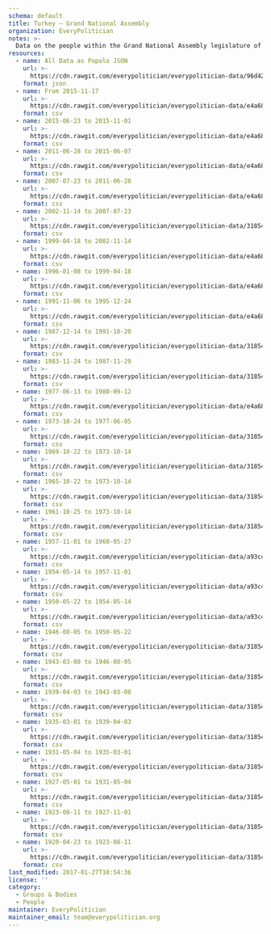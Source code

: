 ```yaml
---
schema: default
title: Turkey — Grand National Assembly
organization: EveryPolitician
notes: >-
  Data on the people within the Grand National Assembly legislature of Turkey.
resources:
  - name: All Data as Popolo JSON
    url: >-
      https://cdn.rawgit.com/everypolitician/everypolitician-data/96d421ae769fafd7e15facb48bef01f9b4079854/data/Turkey/Assembly/ep-popolo-v1.0.json
    format: json
  - name: From 2015-11-17
    url: >-
      https://cdn.rawgit.com/everypolitician/everypolitician-data/e4a6836a58e4f53fe5248ac7f57b4f42cb4c026e/data/Turkey/Assembly/term-26.csv
    format: csv
  - name: 2015-06-23 to 2015-11-01
    url: >-
      https://cdn.rawgit.com/everypolitician/everypolitician-data/e4a6836a58e4f53fe5248ac7f57b4f42cb4c026e/data/Turkey/Assembly/term-25.csv
    format: csv
  - name: 2011-06-28 to 2015-06-07
    url: >-
      https://cdn.rawgit.com/everypolitician/everypolitician-data/e4a6836a58e4f53fe5248ac7f57b4f42cb4c026e/data/Turkey/Assembly/term-24.csv
    format: csv
  - name: 2007-07-23 to 2011-06-28
    url: >-
      https://cdn.rawgit.com/everypolitician/everypolitician-data/e4a6836a58e4f53fe5248ac7f57b4f42cb4c026e/data/Turkey/Assembly/term-23.csv
    format: csv
  - name: 2002-11-14 to 2007-07-23
    url: >-
      https://cdn.rawgit.com/everypolitician/everypolitician-data/31854f39f2d55f0fb841cf778a86b66c41fde434/data/Turkey/Assembly/term-22.csv
    format: csv
  - name: 1999-04-18 to 2002-11-14
    url: >-
      https://cdn.rawgit.com/everypolitician/everypolitician-data/e4a6836a58e4f53fe5248ac7f57b4f42cb4c026e/data/Turkey/Assembly/term-21.csv
    format: csv
  - name: 1996-01-08 to 1999-04-18
    url: >-
      https://cdn.rawgit.com/everypolitician/everypolitician-data/e4a6836a58e4f53fe5248ac7f57b4f42cb4c026e/data/Turkey/Assembly/term-20.csv
    format: csv
  - name: 1991-11-06 to 1995-12-24
    url: >-
      https://cdn.rawgit.com/everypolitician/everypolitician-data/e4a6836a58e4f53fe5248ac7f57b4f42cb4c026e/data/Turkey/Assembly/term-19.csv
    format: csv
  - name: 1987-12-14 to 1991-10-20
    url: >-
      https://cdn.rawgit.com/everypolitician/everypolitician-data/31854f39f2d55f0fb841cf778a86b66c41fde434/data/Turkey/Assembly/term-18.csv
    format: csv
  - name: 1983-11-24 to 1987-11-29
    url: >-
      https://cdn.rawgit.com/everypolitician/everypolitician-data/31854f39f2d55f0fb841cf778a86b66c41fde434/data/Turkey/Assembly/term-17.csv
    format: csv
  - name: 1977-06-13 to 1980-09-12
    url: >-
      https://cdn.rawgit.com/everypolitician/everypolitician-data/e4a6836a58e4f53fe5248ac7f57b4f42cb4c026e/data/Turkey/Assembly/term-16.csv
    format: csv
  - name: 1973-10-24 to 1977-06-05
    url: >-
      https://cdn.rawgit.com/everypolitician/everypolitician-data/31854f39f2d55f0fb841cf778a86b66c41fde434/data/Turkey/Assembly/term-15.csv
    format: csv
  - name: 1969-10-22 to 1973-10-14
    url: >-
      https://cdn.rawgit.com/everypolitician/everypolitician-data/31854f39f2d55f0fb841cf778a86b66c41fde434/data/Turkey/Assembly/term-14.csv
    format: csv
  - name: 1965-10-22 to 1973-10-14
    url: >-
      https://cdn.rawgit.com/everypolitician/everypolitician-data/31854f39f2d55f0fb841cf778a86b66c41fde434/data/Turkey/Assembly/term-13.csv
    format: csv
  - name: 1961-10-25 to 1973-10-14
    url: >-
      https://cdn.rawgit.com/everypolitician/everypolitician-data/31854f39f2d55f0fb841cf778a86b66c41fde434/data/Turkey/Assembly/term-12.csv
    format: csv
  - name: 1957-11-01 to 1960-05-27
    url: >-
      https://cdn.rawgit.com/everypolitician/everypolitician-data/a93c46634b6cd3fd9716ec5ef28343cc9cf699cd/data/Turkey/Assembly/term-11.csv
    format: csv
  - name: 1954-05-14 to 1957-11-01
    url: >-
      https://cdn.rawgit.com/everypolitician/everypolitician-data/a93c46634b6cd3fd9716ec5ef28343cc9cf699cd/data/Turkey/Assembly/term-10.csv
    format: csv
  - name: 1950-05-22 to 1954-05-14
    url: >-
      https://cdn.rawgit.com/everypolitician/everypolitician-data/a93c46634b6cd3fd9716ec5ef28343cc9cf699cd/data/Turkey/Assembly/term-9.csv
    format: csv
  - name: 1946-08-05 to 1950-05-22
    url: >-
      https://cdn.rawgit.com/everypolitician/everypolitician-data/31854f39f2d55f0fb841cf778a86b66c41fde434/data/Turkey/Assembly/term-8.csv
    format: csv
  - name: 1943-03-08 to 1946-08-05
    url: >-
      https://cdn.rawgit.com/everypolitician/everypolitician-data/31854f39f2d55f0fb841cf778a86b66c41fde434/data/Turkey/Assembly/term-7.csv
    format: csv
  - name: 1939-04-03 to 1943-03-08
    url: >-
      https://cdn.rawgit.com/everypolitician/everypolitician-data/31854f39f2d55f0fb841cf778a86b66c41fde434/data/Turkey/Assembly/term-6.csv
    format: csv
  - name: 1935-03-01 to 1939-04-03
    url: >-
      https://cdn.rawgit.com/everypolitician/everypolitician-data/31854f39f2d55f0fb841cf778a86b66c41fde434/data/Turkey/Assembly/term-5.csv
    format: csv
  - name: 1931-05-04 to 1935-03-01
    url: >-
      https://cdn.rawgit.com/everypolitician/everypolitician-data/31854f39f2d55f0fb841cf778a86b66c41fde434/data/Turkey/Assembly/term-4.csv
    format: csv
  - name: 1927-05-01 to 1931-05-04
    url: >-
      https://cdn.rawgit.com/everypolitician/everypolitician-data/31854f39f2d55f0fb841cf778a86b66c41fde434/data/Turkey/Assembly/term-3.csv
    format: csv
  - name: 1923-08-11 to 1927-11-01
    url: >-
      https://cdn.rawgit.com/everypolitician/everypolitician-data/31854f39f2d55f0fb841cf778a86b66c41fde434/data/Turkey/Assembly/term-2.csv
    format: csv
  - name: 1920-04-23 to 1923-08-11
    url: >-
      https://cdn.rawgit.com/everypolitician/everypolitician-data/31854f39f2d55f0fb841cf778a86b66c41fde434/data/Turkey/Assembly/term-1.csv
    format: csv
last_modified: 2017-01-27T10:54:36
license: ''
category:
  - Groups & Bodies
  - People
maintainer: EveryPolitician
maintainer_email: team@everypolitician.org
---
```

